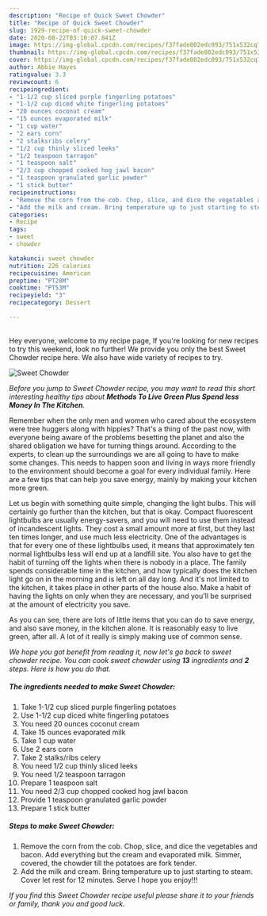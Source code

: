 ```yaml
---
description: "Recipe of Quick Sweet Chowder"
title: "Recipe of Quick Sweet Chowder"
slug: 1929-recipe-of-quick-sweet-chowder
date: 2020-08-22T03:10:07.841Z
image: https://img-global.cpcdn.com/recipes/f37fade802edc093/751x532cq70/sweet-chowder-recipe-main-photo.jpg
thumbnail: https://img-global.cpcdn.com/recipes/f37fade802edc093/751x532cq70/sweet-chowder-recipe-main-photo.jpg
cover: https://img-global.cpcdn.com/recipes/f37fade802edc093/751x532cq70/sweet-chowder-recipe-main-photo.jpg
author: Abbie Hayes
ratingvalue: 3.3
reviewcount: 6
recipeingredient:
- "1-1/2 cup sliced purple fingerling potatoes"
- "1-1/2 cup diced white fingerling potatoes"
- "20 ounces coconut cream"
- "15 ounces evaporated milk"
- "1 cup water"
- "2 ears corn"
- "2 stalksribs celery"
- "1/2 cup thinly sliced leeks"
- "1/2 teaspoon tarragon"
- "1 teaspoon salt"
- "2/3 cup chopped cooked hog jawl bacon"
- "1 teaspoon granulated garlic powder"
- "1 stick butter"
recipeinstructions:
- "Remove the corn from the cob. Chop, slice, and dice the vegetables and bacon. Add everything but the cream and evaporated milk. Simmer, covered, the chowder till the potatoes are fork tender."
- "Add the milk and cream. Bring temperature up to just starting to steam. Cover let rest for 12 minutes. Serve I hope you enjoy!!!"
categories:
- Recipe
tags:
- sweet
- chowder

katakunci: sweet chowder 
nutrition: 226 calories
recipecuisine: American
preptime: "PT28M"
cooktime: "PT53M"
recipeyield: "3"
recipecategory: Dessert

---
```

<br>
Hey everyone, welcome to my recipe page, If you're looking for new recipes to try this weekend, look no further! We provide you only the best Sweet Chowder recipe here. We also have wide variety of recipes to try.
<br>


![Sweet Chowder](https://img-global.cpcdn.com/recipes/f37fade802edc093/751x532cq70/sweet-chowder-recipe-main-photo.jpg)

<i>Before you jump to Sweet Chowder recipe, you may want to read this short interesting healthy tips about 
<strong>Methods To Live Green Plus Spend less Money In The Kitchen</strong>.</i>
</br>

Remember when the only men and women who cared about the ecosystem were tree huggers along with hippies? That's a thing of the past now, with everyone being aware of the problems besetting the planet and also the shared obligation we have for turning things around. According to the experts, to clean up the surroundings we are all going to have to make some changes. This needs to happen soon and living in ways more friendly to the environment should become a goal for every individual family. Here are a few tips that can help you save energy, mainly by making your kitchen more green.

Let us begin with something quite simple, changing the light bulbs. This will certainly go further than the kitchen, but that is okay. Compact fluorescent lightbulbs are usually energy-savers, and you will need to use them instead of incandescent lights. They cost a small amount more at first, but they last ten times longer, and use much less electricity. One of the advantages is that for every one of these lightbulbs used, it means that approximately ten normal lightbulbs less will end up at a landfill site. You also have to get the habit of turning off the lights when there is nobody in a place. The family spends considerable time in the kitchen, and how typically does the kitchen light go on in the morning and is left on all day long. And it's not limited to the kitchen, it takes place in other parts of the house also. Make a habit of having the lights on only when they are necessary, and you'll be surprised at the amount of electricity you save.

As you can see, there are lots of little items that you can do to save energy, and also save money, in the kitchen alone. It is reasonably easy to live green, after all. A lot of it really is simply making use of common sense.


<i>We hope you got benefit from reading it, now let's go back to sweet chowder recipe. You can cook sweet chowder using <strong>13</strong> ingredients and <strong>2</strong> steps. Here is how you do that.
</i>

##### The ingredients needed to make Sweet Chowder:

1. Take 1-1/2 cup sliced purple fingerling potatoes
1. Use 1-1/2 cup diced white fingerling potatoes
1. You need 20 ounces coconut cream
1. Take 15 ounces evaporated milk
1. Take 1 cup water
1. Use 2 ears corn
1. Take 2 stalks/ribs celery
1. You need 1/2 cup thinly sliced leeks
1. You need 1/2 teaspoon tarragon
1. Prepare 1 teaspoon salt
1. You need 2/3 cup chopped cooked hog jawl bacon
1. Provide 1 teaspoon granulated garlic powder
1. Prepare 1 stick butter


##### Steps to make Sweet Chowder:

1. Remove the corn from the cob. Chop, slice, and dice the vegetables and bacon. Add everything but the cream and evaporated milk. Simmer, covered, the chowder till the potatoes are fork tender.
1. Add the milk and cream. Bring temperature up to just starting to steam. Cover let rest for 12 minutes. Serve I hope you enjoy!!!


<i>If you find this Sweet Chowder recipe useful please share it to your friends or family, thank you and good luck.</i>

